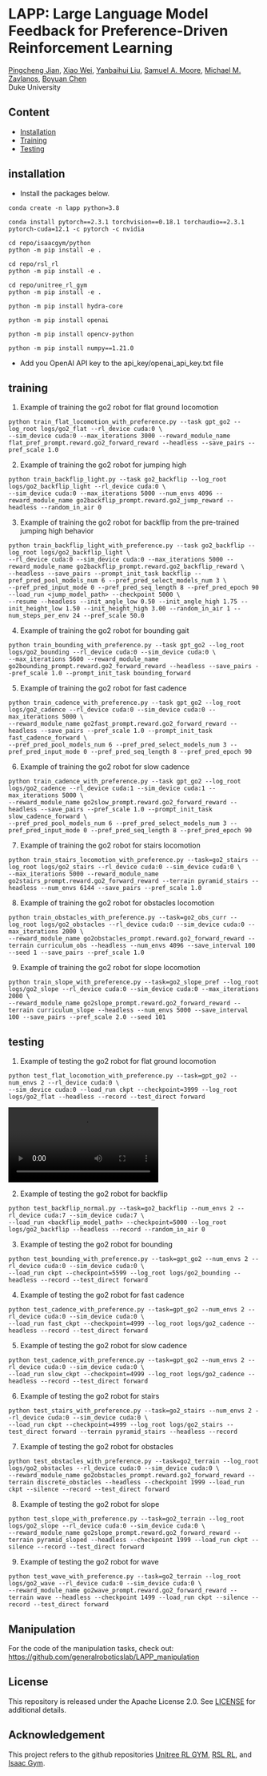 # LAPP: Large Language Model Feedback for Preference-Driven Reinforcement Learning

[Pingcheng Jian](https://pingcheng-jian.github.io/),
[Xiao Wei](https://www.linkedin.com/in/xiao-wei-36a10b325/),
[Yanbaihui Liu](https://www.linkedin.com/in/yanbaihui-liu-19077216b/),
[Samuel A. Moore](https://samavmoore.github.io/),
[Michael M. Zavlanos](https://mems.duke.edu/faculty/michael-zavlanos),
[Boyuan Chen](http://boyuanchen.com/)
<br>
Duke University
<br>

## Content

- [Installation](#installation)
- [Training](#training)
- [Testing](#testing)

## installation
- Install the packages below.
```
conda create -n lapp python=3.8

conda install pytorch==2.3.1 torchvision==0.18.1 torchaudio==2.3.1 pytorch-cuda=12.1 -c pytorch -c nvidia

cd repo/isaacgym/python
python -m pip install -e .

cd repo/rsl_rl
python -m pip install -e .

cd repo/unitree_rl_gym
python -m pip install -e .

python -m pip install hydra-core

python -m pip install openai

python -m pip install opencv-python

python -m pip install numpy==1.21.0
```

- Add you OpenAI API key to the api_key/openai_api_key.txt file

## training
1. Example of training the go2 robot for flat ground locomotion
```
python train_flat_locomotion_with_preference.py --task gpt_go2 --log_root logs/go2_flat --rl_device cuda:0 \ 
--sim_device cuda:0 --max_iterations 3000 --reward_module_name flat_pref_prompt.reward.go2_forward_reward --headless --save_pairs --pref_scale 1.0
```

2. Example of training the go2 robot for jumping high
```
python train_backflip_light.py --task go2_backflip --log_root logs/go2_backflip_light --rl_device cuda:0 \ 
--sim_device cuda:0 --max_iterations 5000 --num_envs 4096 --reward_module_name go2backflip_prompt.reward.go2_jump_reward --headless --random_in_air 0
```

3. Example of training the go2 robot for backflip from the pre-trained jumping high behavior
```
python train_backflip_light_with_preference.py --task go2_backflip --log_root logs/go2_backflip_light \ 
--rl_device cuda:0 --sim_device cuda:0 --max_iterations 5000 --reward_module_name go2backflip_prompt.reward.go2_backflip_reward \ 
--headless --save_pairs --prompt_init_task backflip --pref_pred_pool_models_num 6 --pref_pred_select_models_num 3 \ 
--pref_pred_input_mode 0 --pref_pred_seq_length 8 --pref_pred_epoch 90 --load_run <jump_model_path> --checkpoint 5000 \ 
--resume --headless --init_angle_low 0.50 --init_angle_high 1.75 --init_height_low 1.50 --init_height_high 3.00 --random_in_air 1 --num_steps_per_env 24 --pref_scale 50.0
```

4. Example of training the go2 robot for bounding gait
```
python train_bounding_with_preference.py --task gpt_go2 --log_root logs/go2_bounding --rl_device cuda:0 --sim_device cuda:0 \
--max_iterations 5600 --reward_module_name go2bounding_prompt.reward.go2_forward_reward --headless --save_pairs --pref_scale 1.0 --prompt_init_task bounding_forward
```

5. Example of training the go2 robot for fast cadence
```
python train_cadence_with_preference.py --task gpt_go2 --log_root logs/go2_cadence --rl_device cuda:0 --sim_device cuda:0 --max_iterations 5000 \
--reward_module_name go2fast_prompt.reward.go2_forward_reward --headless --save_pairs --pref_scale 1.0 --prompt_init_task fast_cadence_forward \
--pref_pred_pool_models_num 6 --pref_pred_select_models_num 3 --pref_pred_input_mode 0 --pref_pred_seq_length 8 --pref_pred_epoch 90
```

6. Example of training the go2 robot for slow cadence
```
python train_cadence_with_preference.py --task gpt_go2 --log_root logs/go2_cadence --rl_device cuda:1 --sim_device cuda:1 --max_iterations 5000 \
--reward_module_name go2slow_prompt.reward.go2_forward_reward --headless --save_pairs --pref_scale 1.0 --prompt_init_task slow_cadence_forward \
--pref_pred_pool_models_num 6 --pref_pred_select_models_num 3 --pref_pred_input_mode 0 --pref_pred_seq_length 8 --pref_pred_epoch 90
```

7. Example of training the go2 robot for stairs locomotion
```
python train_stairs_locomotion_with_preference.py --task=go2_stairs --log_root logs/go2_stairs --rl_device cuda:0 --sim_device cuda:0 \
--max_iterations 5000 --reward_module_name go2stairs_prompt.reward.go2_forward_reward --terrain pyramid_stairs --headless --num_envs 6144 --save_pairs --pref_scale 1.0
```

8. Example of training the go2 robot for obstacles locomotion
```
python train_obstacles_with_preference.py --task=go2_obs_curr --log_root logs/go2_obstacles --rl_device cuda:0 --sim_device cuda:0 --max_iterations 2000 \
--reward_module_name go2obstacles_prompt.reward.go2_forward_reward --terrain curriculum_obs --headless --num_envs 4096 --save_interval 100 --seed 1 --save_pairs --pref_scale 1.0
```

9. Example of training the go2 robot for slope locomotion
```
python train_slope_with_preference.py --task=go2_slope_pref --log_root logs/go2_slope --rl_device cuda:0 --sim_device cuda:0 --max_iterations 2000 \
--reward_module_name go2slope_prompt.reward.go2_forward_reward --terrain curriculum_slope --headless --num_envs 5000 --save_interval 100 --save_pairs --pref_scale 2.0 --seed 101
```

## testing
1. Example of testing the go2 robot for flat ground locomotion
```
python test_flat_locomotion_with_preference.py --task=gpt_go2 --num_envs 2 --rl_device cuda:0 \
--sim_device cuda:0 --load_run ckpt --checkpoint=3999 --log_root logs/go2_flat --headless --record --test_direct forward
```
![Flat](https://github.com/generalroboticslab/LAPP/blob/main/test_videos/flat_forward_right3999.mp4)

2. Example of testing the go2 robot for backflip
```
python test_backflip_normal.py --task=go2_backflip --num_envs 2 --rl_device cuda:7 --sim_device cuda:7 \ 
--load_run <backflip_model_path> --checkpoint=5000 --log_root logs/go2_backflip --headless --record --random_in_air 0
```

3. Example of testing the go2 robot for bounding
```
python test_bounding_with_preference.py --task=gpt_go2 --num_envs 2 --rl_device cuda:0 --sim_device cuda:0 \
--load_run ckpt --checkpoint=5599 --log_root logs/go2_bounding --headless --record --test_direct forward
```

4. Example of testing the go2 robot for fast cadence
```
python test_cadence_with_preference.py --task=gpt_go2 --num_envs 2 --rl_device cuda:0 --sim_device cuda:0 \
--load_run fast_ckpt --checkpoint=4999 --log_root logs/go2_cadence --headless --record --test_direct forward
```

5. Example of testing the go2 robot for slow cadence
```
python test_cadence_with_preference.py --task=gpt_go2 --num_envs 2 --rl_device cuda:0 --sim_device cuda:0 \
--load_run slow_ckpt --checkpoint=4999 --log_root logs/go2_cadence --headless --record --test_direct forward
```

6. Example of testing the go2 robot for stairs
```
python test_stairs_with_preference.py --task=go2_stairs --num_envs 2 --rl_device cuda:0 --sim_device cuda:0 \
--load_run ckpt --checkpoint=4999 --log_root logs/go2_stairs --test_direct forward --terrain pyramid_stairs --headless --record
```

7. Example of testing the go2 robot for obstacles
```
python test_obstacles_with_preference.py --task=go2_terrain --log_root logs/go2_obstacles --rl_device cuda:0 --sim_device cuda:0 \
--reward_module_name go2obstacles_prompt.reward.go2_forward_reward --terrain discrete_obstacles --headless --checkpoint 1999 --load_run ckpt --silence --record --test_direct forward
```

8. Example of testing the go2 robot for slope
```
python test_slope_with_preference.py --task=go2_terrain --log_root logs/go2_slope --rl_device cuda:0 --sim_device cuda:0 \
--reward_module_name go2slope_prompt.reward.go2_forward_reward --terrain pyramid_sloped --headless --checkpoint 1999 --load_run ckpt --silence --record --test_direct forward
```

9. Example of testing the go2 robot for wave
```
python test_wave_with_preference.py --task=go2_terrain --log_root logs/go2_wave --rl_device cuda:0 --sim_device cuda:0 \
--reward_module_name go2wave_prompt.reward.go2_forward_reward --terrain wave --headless --checkpoint 1499 --load_run ckpt --silence --record --test_direct forward
```

## Manipulation

For the code of the manipulation tasks, check out: https://github.com/generalroboticslab/LAPP_manipulation

## License

This repository is released under the Apache License 2.0. See [LICENSE](LICENSE) for additional details.

## Acknowledgement

This project refers to the github repositories [Unitree RL GYM](https://github.com/unitreerobotics/unitree_rl_gym), 
[RSL RL](https://github.com/leggedrobotics/rsl_rl), and 
[Isaac Gym](https://github.com/isaac-sim/IsaacGymEnvs).

